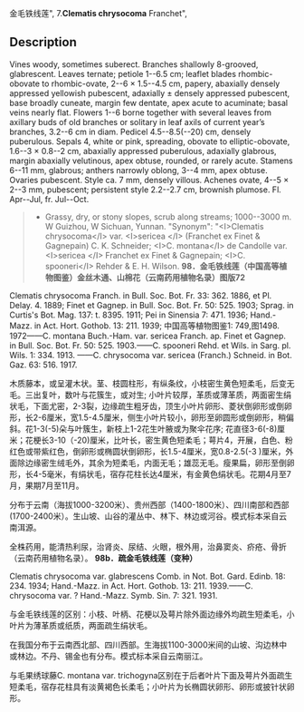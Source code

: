 金毛铁线莲",
7.**Clematis chrysocoma** Franchet",

## Description
Vines woody, sometimes suberect. Branches shallowly 8-grooved, glabrescent. Leaves ternate; petiole 1--6.5 cm; leaflet blades rhombic-obovate to rhombic-ovate, 2--6 × 1.5--4.5 cm, papery, abaxially densely appressed yellowish pubescent, adaxially ± densely appressed pubescent, base broadly cuneate, margin few dentate, apex acute to acuminate; basal veins nearly flat. Flowers 1--6 borne together with several leaves from axillary buds of old branches or solitary in leaf axils of current year’s branches, 3.2--6 cm in diam. Pedicel 4.5--8.5(--20) cm, densely puberulous. Sepals 4, white or pink, spreading, obovate to elliptic-obovate, 1.6--3 × 0.8--2 cm, abaxially appressed puberulous, adaxially glabrous, margin abaxially velutinous, apex obtuse, rounded, or rarely acute. Stamens 6--11 mm, glabrous; anthers narrowly oblong, 3--4 mm, apex obtuse. Ovaries pubescent. Style ca. 7 mm, densely villous. Achenes ovate, 4--5 × 2--3 mm, pubescent; persistent style 2.2--2.7 cm, brownish plumose. Fl. Apr--Jul, fr. Jul--Oct.

> * Grassy, dry, or stony slopes, scrub along streams; 1000--3000 m. W Guizhou, W Sichuan, Yunnan.
  "Synonym": "&lt;I&gt;Clematis chrysocoma&lt;/I&gt; var. &lt;I&gt;sericea &lt;/I&gt; (Franchet ex Finet &amp; Gagnepain) C. K. Schneider; &lt;I&gt;C. montana&lt;/I&gt; de Candolle var. &lt;I&gt;sericea &lt;/I&gt; Franchet ex Finet &amp; Gagnepain; &lt;I&gt;C. spooneri&lt;/I&gt; Rehder &amp; E. H. Wilson.
**98．金毛铁线莲（中国高等植物图鉴）金丝木通、山棉花（云南药用植物名录）图版72**

Clematis chrysocoma Franch. in Bull. Soc. Bot. Fr. 33: 362. 1886, et Pl. Delay. 4. 1889; Finet et Gagnep. in Bull. Soc. Bot. Fr. 50: 525. 1903; Sprag. in Curtis's Bot. Mag. 137: t. 8395. 1911; Pei in Sinensia 7: 471. 1936; Hand.-Mazz. in Act. Hort. Gothob. 13: 211. 1939; 中国高等植物图鉴1: 749,图1498. 1972——C. montana Buch.-Ham. var. sericea Franch. ap. Finet et Gagnep. in Bull. Soc. Bot. Fr. 50: 525. 1903.——C. spooneri Rehd. et Wils. in Sarg. pl. Wils. 1: 334. 1913. ——C. chrysocoma var. sericea (Franch.) Schneid. in Bot. Gaz. 63: 516. 1917.

木质藤本，或呈灌木状。茎、枝圆柱形，有纵条纹，小枝密生黄色短柔毛，后变无毛。三出复叶，数叶与花簇生，或对生; 小叶片较厚，革质或薄革质，两面密生绢状毛，下面尤密，2-3裂，边缘疏生粗牙齿，顶生小叶片卵形、菱状倒卵形或倒卵形，长2-6厘米，宽1.5-4.5厘米，侧生小叶片较小，卵形至卵圆形或倒卵形，稍偏斜。花1-3(-5)朵与叶簇生，新枝上1-2花生叶腋或为聚伞花序; 花直径3-6(-8)厘米；花梗长3-10（-20)厘米，比叶长，密生黄色短柔毛；萼片4，开展，白色、粉红色或带紫红色，倒卵形或椭圆状倒卵形，长1.5-4厘米，宽0.8-2.5(-3 )厘米，外面除边缘密生绒毛外，其余为短柔毛，内面无毛；雄蕊无毛。瘦果扁，卵形至倒卵形，长4-5毫米，有绢状毛，宿存花柱长达4厘米，有金黄色绢状毛。花期4月至7月，果期7月至11月。

分布于云南（海拔1000-3200米）、贵州西部（1400-1800米）、四川南部和西部 (1700-2400米）。生山坡、山谷的灌丛中、林下、林边或河谷。模式标本采自云南洱源。

全株药用，能清热利尿，治肾炎、尿结、火眼，根外用，治鼻窦炎、疥疮、骨折（云南药用植物名录）。
**98b．疏金毛铁线莲（变种）**

Clematis chrysocoma var. glabrescens Comb. in Not. Bot. Gard. Edinb. 18: 234. 1934; Hand.-Mazz. in Act. Hort. Gothob. 13: 211. 1939.——C. chrysocoma var. ? Hand.-Mazz. Symb. Sin. 7: 321. 1931.

与金毛铁线莲的区别：小枝、叶柄、花梗以及萼片除外面边缘外均疏生短柔毛，小叶片为薄革质或纸质，两面疏生绢状毛。

在我国分布于云南西北部、四川西部。生海拔1100-3000米间的山坡、沟边林中或林边。不丹、锡金也有分布。模式标本采自云南丽江。

与毛果绣球藤C. montana var. trichogyna区别在于后者叶片下面及萼片外面疏生短柔毛，宿存花柱具有淡黄褐色长柔毛；小叶片为长椭圆状卵形、卵形或披针状卵形。

